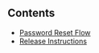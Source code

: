 ## Contents
- [Password Reset Flow](./password-reset-flow.md)
- [Release Instructions](./release.md)

